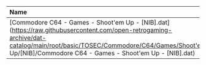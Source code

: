 |Name|Size|
|:---|---:|
|[Commodore C64 - Games - Shoot'em Up - [NIB].dat](https://raw.githubusercontent.com/open-retrogaming-archive/dat-catalog/main/root/basic/TOSEC/Commodore/C64/Games/Shoot'em Up/[NIB]/Commodore C64 - Games - Shoot'em Up - [NIB].dat)|77269|

